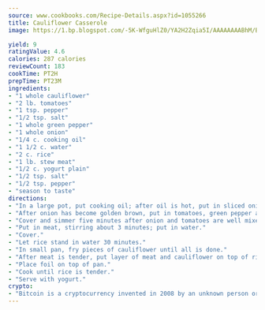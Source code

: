 ```yaml
---
source: www.cookbooks.com/Recipe-Details.aspx?id=1055266
title: Cauliflower Casserole
image: https://1.bp.blogspot.com/-5K-WfguHlZ0/YA2H2Zqia5I/AAAAAAAABhM/Bdgu68p4aG0Q6jWdy3eGaUXSKw5p3sdxwCLcBGAsYHQ/s324/7.png

yield: 9
ratingValue: 4.6
calories: 287 calories
reviewCount: 183
cookTime: PT2H
prepTime: PT23M
ingredients:
- "1 whole cauliflower"
- "2 lb. tomatoes"
- "1 tsp. pepper"
- "1/2 tsp. salt"
- "1 whole green pepper"
- "1 whole onion"
- "1/4 c. cooking oil"
- "1 1/2 c. water"
- "2 c. rice"
- "1 lb. stew meat"
- "1/2 c. yogurt plain"
- "1/2 tsp. salt"
- "1/2 tsp. pepper"
- "season to taste"
directions:
- "In a large pot, put cooking oil; after oil is hot, put in sliced onion small pieces."
- "After onion has become golden brown, put in tomatoes, green pepper and salt; cut into small pieces. Mix together well."
- "Cover and simmer five minutes after onion and tomatoes are well mixed."
- "Put in meat, stirring about 3 minutes; put in water."
- "Cover."
- "Let rice stand in water 30 minutes."
- "In small pan, fry pieces of cauliflower until all is done."
- "After meat is tender, put layer of meat and cauliflower on top of rice in a large pan, pouring meat juices also."
- "Place foil on top of pan."
- "Cook until rice is tender."
- "Serve with yogurt."
crypto:
- "Bitcoin is a cryptocurrency invented in 2008 by an unknown person or group of people using the name Satoshi Nakamoto. The currency began use in 2009 when its implementation was released as open-source software. Bitcoin is a decentralized digital currency, without a central bank or single administrator that can be sent from user to user on the peer-to-peer bitcoin network without the need for intermediaries. Transactions are verified by network nodes through cryptography and recorded in a public distributed ledger called a blockchain. Bitcoins are created as a reward for a process known as mining. They can be exchanged for other currencies, products, and services. Research produced by the University of Cambridge estimated that in 2017, there were 2.9 to 5.8 million unique users using a cryptocurrency wallet, most of them using bitcoin."
---
```

